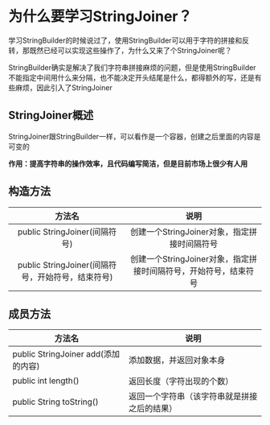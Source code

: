 # 为什么要学习StringJoiner？

学习StringBuilder的时候说过了，使用StringBuilder可以用于字符的拼接和反转，那既然已经可以实现这些操作了，为什么又来了个StringJoiner呢？

StringBuilder确实是解决了我们字符串拼接麻烦的问题，但是使用StringBuilder不能指定中间用什么来分隔，也不能决定开头结尾是什么，都得额外的写，还是有些麻烦，因此引入了StringJoiner

## StringJoiner概述

StringJoiner跟StringBuilder一样，可以看作是一个容器，创建之后里面的内容是可变的

**作用：提高字符串的操作效率，且代码编写简洁，但是目前市场上很少有人用**

## 构造方法

|                 方法名                 |                   说明                   |
| :---------------------------------: | :------------------------------------: |
|      public StringJoiner(间隔符号)      |      创建一个StringJoiner对象，指定拼接时间隔符号      |
| public StringJoiner(间隔符号，开始符号，结束符号) | 创建一个StringJoiner对象，指定拼接时间隔符号，开始符号，结束符号 |

## 成员方法

| 方法名                            | 说明                     |
| ------------------------------ | ---------------------- |
| public StringJoiner add(添加的内容) | 添加数据，并返回对象本身           |
| public int length()            | 返回长度（字符出现的个数）          |
| public String toString()       | 返回一个字符串（该字符串就是拼接之后的结果） |

